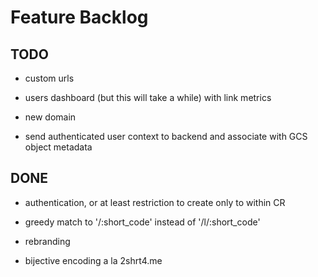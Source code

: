 # Feature Backlog

## TODO

* custom urls

* users dashboard (but this will take a while) with link metrics

* new domain

* send authenticated user context to backend and associate with GCS object metadata

## DONE

* authentication, or at least restriction to create only to within CR

* greedy match to '/:short_code' instead of '/l/:short_code'

* rebranding

* bijective encoding a la 2shrt4.me

